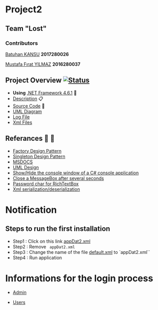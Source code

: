 # Project2

## Team "Lost"

### Contributors 

[Batuhan KANSU](https://github.com/bkansu) **2017280026** 

[Mustafa Fırat YILMAZ](https://github.com/Kite1717)  **2016280037** 


## Project Overview  [![Status](https://img.shields.io/badge/Status-completed-blue.svg)](https://github.com/DokuzEylulCsc/proje2-lost/commits/master)
- **Using** [.NET Framework 4.6.1](https://www.microsoft.com/en-us/download/details.aspx?id=49981) 🔧
- [Description](https://github.com/DokuzEylulCsc/proje2-lost/blob/master/DESCRIPTION.md) 📋 
- [Source Code](https://github.com/DokuzEylulCsc/proje2-lost/tree/master/Project2) 🐛 
- [UML Diagram](https://github.com/DokuzEylulCsc/proje2-lost/blob/master/UML%20Class%20Diagram/UML%20Class%20Diagram.pdf)
- [Log File](https://github.com/DokuzEylulCsc/proje2-lost/tree/master/Project2/bin/Debug/LogsFile)
- [Xml Files](https://github.com/DokuzEylulCsc/proje2-lost/tree/master/Project2/bin/Debug/Data)


## Referances  📖 👀 
- [Factory Design Pattern](https://dzone.com/articles/factory-method-design-pattern)
- [Singleton Design Pattern](https://www.geeksforgeeks.org/singleton-design-pattern/)
 - [MSDOCS](https://docs.microsoft.com/tr-tr/)
 - [UML Design](https://products.office.com/tr-tr/visio/flowchart-software)
 - [Show/Hide the console window of a C# console application](https://stackoverflow.com/questions/3571627/show-hide-the-console-window-of-a-c-sharp-console-application)
 - [Close a MessageBox after several seconds](https://stackoverflow.com/questions/14522540/close-a-messagebox-after-several-seconds)
 - [Password char for RichTextBox](https://stackoverflow.com/questions/4451592/password-char-for-richtextbox)
 - [Xml serialization/deserialization](https://www.youtube.com/watch?v=jbwjbbc5PjI&t=814s)
 
 # Notification
 ## Steps to run the first installation
 * Step1 : Click on this link [appDat2.xml](https://github.com/DokuzEylulCsc/proje2-lost/blob/master/Project2/bin/Debug/Data/appData2.xml)
 * Step2 : Remove `` appDat2.xml``
 * Step3 : Change the name of the file [default.xml](https://github.com/DokuzEylulCsc/proje2-lost/blob/master/Project2/bin/Debug/Data/default.xml) to `appDat2.xml``
 * Step4 : Run application
 # Informations for the login process

* [Admin](https://github.com/DokuzEylulCsc/proje2-lost/blob/master/Info/AdminInfo.txt)
 
* [Users](https://github.com/DokuzEylulCsc/proje2-lost/blob/master/Info/Users.txt)
